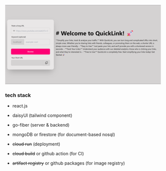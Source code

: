 ![](ui.png)


### tech stack
- react.js
- daisyUI (tailwind component)
- go-fiber (server & backend)

- mongoDB or firestore (for document-based nosql)
- ~~cloud run~~ (deployment)
- ~~cloud build~~ or github action (for CI)
- ~~artifact registry~~ or github packages (for image registry)

